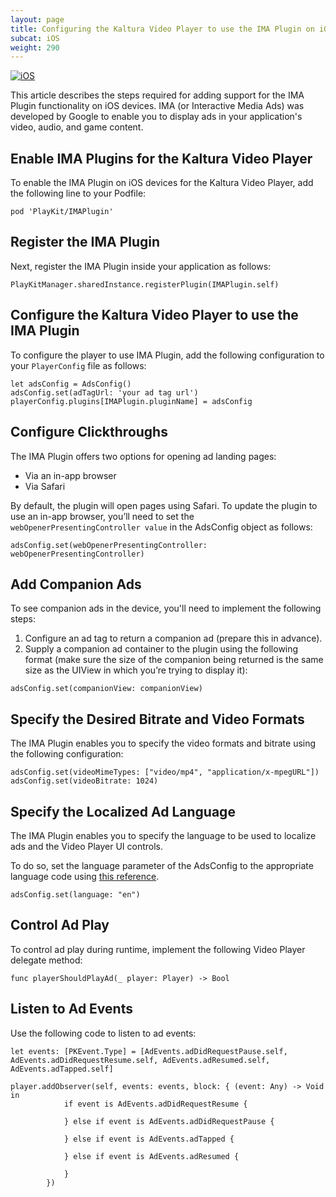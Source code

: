 ```yaml
---
layout: page
title: Configuring the Kaltura Video Player to use the IMA Plugin on iOS Devices
subcat: iOS
weight: 290
---
```


[![iOS](https://img.shields.io/badge/iOS-Supported-green.svg)](https://github.com/kaltura/player-sdk-native-ios) 

This article describes the steps required for adding support for the IMA Plugin functionality on iOS devices. IMA (or Interactive Media Ads) was developed by Google to enable you to display ads in your application's video, audio, and game content.

## Enable IMA Plugins for the Kaltura Video Player  

To enable the IMA Plugin on iOS devices for the Kaltura Video Player, add the following line to your Podfile: 

```
pod 'PlayKit/IMAPlugin'
```

## Register the IMA Plugin  

Next, register the IMA Plugin inside your application as follows:

```
PlayKitManager.sharedInstance.registerPlugin(IMAPlugin.self)
```

## Configure the Kaltura Video Player to use the IMA Plugin  

To configure the player to use IMA Plugin, add the following configuration to your `PlayerConfig` file as follows:

```
let adsConfig = AdsConfig()
adsConfig.set(adTagUrl: 'your ad tag url')
playerConfig.plugins[IMAPlugin.pluginName] = adsConfig
```

## Configure Clickthroughs 

The IMA Plugin offers two options for opening ad landing pages:

* Via an in-app browser
* Via Safari 

By default, the plugin will open pages using Safari. To update the plugin to use an in-app browser, you’ll need to set the `webOpenerPresentingController value` in the AdsConfig object as follows:

```
adsConfig.set(webOpenerPresentingController: webOpenerPresentingController)
```

## Add Companion Ads

To see companion ads in the device, you'll need to implement the following steps: 

1. Configure an ad tag to return a companion ad (prepare this in advance).
2. Supply a companion ad container to the plugin using the following format (make sure the size of the companion being returned is the same size as the UIView in which you’re trying to display it):

```
adsConfig.set(companionView: companionView)
```

## Specify the Desired Bitrate and Video Formats

The IMA Plugin enables you to specify the video formats and bitrate using the following configuration:

```
adsConfig.set(videoMimeTypes: ["video/mp4", "application/x-mpegURL"])
adsConfig.set(videoBitrate: 1024)
```

## Specify the Localized Ad Language

The IMA Plugin enables you to specify the language to be used to localize ads and the Video Player UI controls. 

To do so, set the language parameter of the AdsConfig to the appropriate language code using [this reference](https://developers.google.com/interactive-media-ads/docs/sdks/ios/ads#languagecodes).

```
adsConfig.set(language: "en")
```

## Control Ad Play

To control ad play during runtime, implement the following Video Player delegate method:  

```
func playerShouldPlayAd(_ player: Player) -> Bool
```

## Listen to Ad Events  

Use the following code to listen to ad events:

```
let events: [PKEvent.Type] = [AdEvents.adDidRequestPause.self, AdEvents.adDidRequestResume.self, AdEvents.adResumed.self, AdEvents.adTapped.self]

player.addObserver(self, events: events, block: { (event: Any) -> Void in
            if event is AdEvents.adDidRequestResume {
  
            } else if event is AdEvents.adDidRequestPause {
 
            } else if event is AdEvents.adTapped {

            } else if event is AdEvents.adResumed {
  
            }
        })
```

